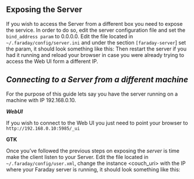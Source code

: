  ## **Exposing the Server**

If you wish to access the Server from a different box you need to expose the service. In order to do so, edit the server configuration file and set the ```bind_address param``` to 0.0.0.0.
Edit the file located in ```~/.faraday/config/server.ini``` and under the section ```[faraday-server```] set the param, it should look something like this:
Then restart the server if you had it running and reload your browser in case you were already trying to access the Web UI form a different IP.

[](https://raw.github.com/wiki/infobyte/faraday/images/server.ini.png)

## ***Connecting to a Server from a different machine***

For the purpose of this guide lets say you have the server running on a machine with IP 192.168.0.10.

***WebUI***

If you wish to connect to the Web UI you just need to point your browser to `http://192.168.0.10:5985/_ui`

**GTK**

Once you’ve followed the previous steps on exposing the *<a>server* is time make the client listen to your Server.
Edit the file located in `~/.faraday/config/user.xml`, change the instance <couch_uri> with the IP where your Faraday server is running, it should look something like this:

[](https://raw.github.com/wiki/infobyte/faraday/images/faraday_user.xml.png)


